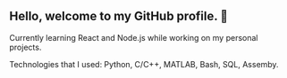 ## Hello, welcome to my GitHub profile. 👋

Currently learning React and Node.js while working on my personal projects.

Technologies that I used: Python, C/C++, MATLAB, Bash, SQL, Assemby.
